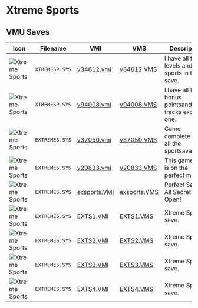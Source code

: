 # Xtreme Sports

## VMU Saves

| Icon | Filename | VMI | VMS | Description |
|------|----------|-----|-----|-------------|
| ![Xtreme Sports](../icons/XTREMESP.SYS.GIF) | `XTREMESP.SYS` | [v34612.vmi](v34612.vmi) | [v34612.VMS](v34612.VMS) | I have all the levels and sports in this save. 
| ![Xtreme Sports](../icons/XTREMESP.SYS.GIF) | `XTREMESP.SYS` | [v94008.vmi](v94008.vmi) | [v94008.VMS](v94008.VMS) | I have  all the bonus pointsand tracks except one.  
| ![Xtreme Sports](../icons/EXTREMES.SYS.GIF) | `EXTREMES.SYS` | [v37050.vmi](v37050.vmi) | [v37050.VMS](v37050.VMS) | Game complete with all the sportsavaliable. 
| ![Xtreme Sports](../icons/EXTREMES.SYS.GIF) | `EXTREMES.SYS` | [v20833.vmi](v20833.vmi) | [v20833.VMS](v20833.VMS) | This game save is on the perfect middle. 
| ![Xtreme Sports](../icons/EXTREMES.SYS.GIF) | `EXTREMES.SYS` | [exsports.VMI](exsports.VMI) | [exsports.VMS](exsports.VMS) | Perfect Save! All Secret Open!
| ![Xtreme Sports](../icons/EXTREMES.SYS.GIF) | `EXTREMES.SYS` | [EXTS1.VMI](EXTS1.VMI) | [EXTS1.VMS](EXTS1.VMS) | Xtreme Sports save.
| ![Xtreme Sports](../icons/EXTREMES.SYS.GIF) | `EXTREMES.SYS` | [EXTS2.VMI](EXTS2.VMI) | [EXTS2.VMS](EXTS2.VMS) | Xtreme Sports save.
| ![Xtreme Sports](../icons/EXTREMES.SYS.GIF) | `EXTREMES.SYS` | [EXTS3.VMI](EXTS3.VMI) | [EXTS3.VMS](EXTS3.VMS) | Xtreme Sports save.
| ![Xtreme Sports](../icons/EXTREMES.SYS.GIF) | `EXTREMES.SYS` | [EXTS4.VMI](EXTS4.VMI) | [EXTS4.VMS](EXTS4.VMS) | Xtreme Sports save.
